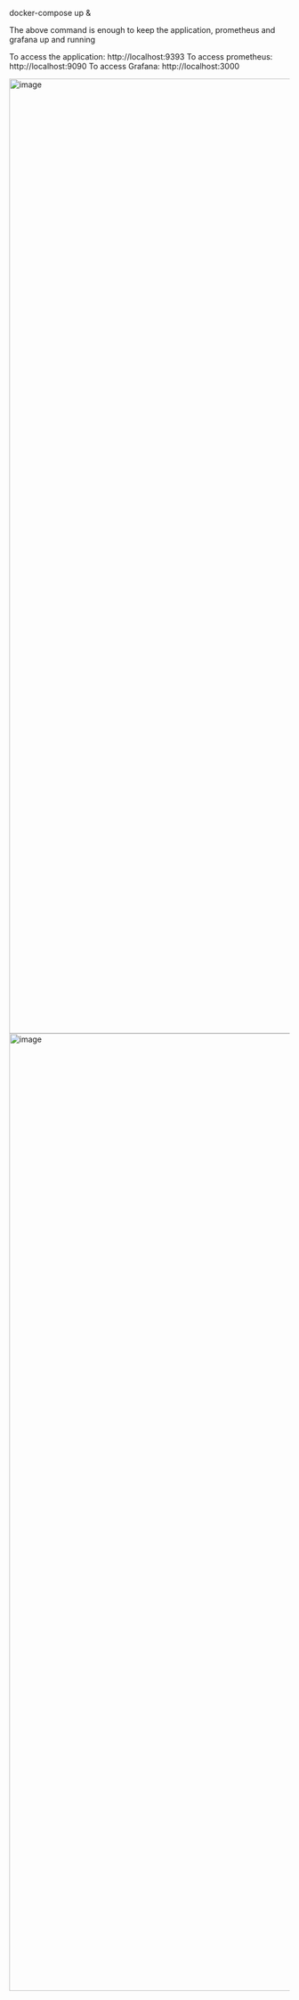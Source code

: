 docker-compose up &

The above command is enough to keep the application, prometheus and grafana up and running

To access the application: http://localhost:9393
To access prometheus: http://localhost:9090
To access Grafana: http://localhost:3000

<img width="1717" alt="image" src="https://user-images.githubusercontent.com/47244957/230552013-a70d4086-bbc3-4b43-9570-b5a5c2408e33.png">


<img width="1722" alt="image" src="https://user-images.githubusercontent.com/47244957/230552091-086c6ff7-8868-4972-8bd1-a2344770fe65.png">


